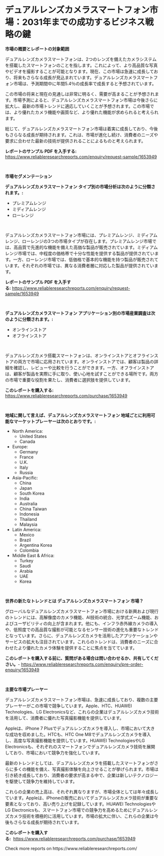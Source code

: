 <p><h1>デュアルレンズカメラスマートフォン市場：2031年までの成功するビジネス戦略の鍵</h1></p><p><strong>市場の概要とレポートの対象範囲</strong></p>
<p><p>デュアルレンズカメラスマートフォンは、2つのレンズを備えたカメラシステムを搭載したスマートフォンのことを指します。これによって、より高品質な写真やビデオを撮影することが可能となります。現在、この市場は急速に成長しており、将来もさらなる成長が見込まれています。デュアルレンズカメラスマートフォン市場は、予測期間中に年間5.4％の成長率で成長すると予想されています。</p><p>この市場の将来と現在の見通しは非常に明るく、需要が高まることが予想されます。市場予測によると、デュアルレンズカメラスマートフォン市場は今後さらに拡大し、最新の市場トレンドに適応していくことが予想されます。この市場では、より優れたカメラ機能や画質など、より優れた機能が求められると考えられます。</p><p>総じて、デュアルレンズカメラスマートフォン市場は着実に成長しており、今後もさらなる成長が期待されます。これは、市場が進化し続け、消費者のニーズや要求に合わせた最新の技術が提供されることによるものと考えられます。</p></p>
<p><strong>レポートのサンプル PDF を入手する:</strong> <a href="https://www.reliableresearchreports.com/enquiry/request-sample/1653949">https://www.reliableresearchreports.com/enquiry/request-sample/1653949</a></p>
<p>&nbsp;</p>
<p><strong>市場セグメンテーション</strong></p>
<p><strong>デュアルレンズカメラスマートフォン タイプ別の市場分析は次のように分類されます。:</strong></p>
<p><ul><li>プレミアムレンジ</li><li>ミディアムレンジ</li><li>ローレンジ</li></ul></p>
<p>&nbsp;</p>
<p><p>デュアルレンズカメラスマートフォン市場には、プレミアムレンジ、ミディアムレンジ、ローレンジの3つの市場タイプが存在します。プレミアムレンジ市場では、高品質で先進的な機能を備えた高価な製品が販売されています。ミディアムレンジ市場では、中程度の価格帯で十分な性能を提供する製品が提供されています。一方、ローレンジ市場では、低価格で基本的な機能を持つ製品が販売されています。それぞれの市場では、異なる消費者層に対応した製品が提供されています。</p></p>
<p><strong>レポートのサンプル PDF を入手する:</strong>&nbsp;<a href="https://www.reliableresearchreports.com/enquiry/request-sample/1653949">https://www.reliableresearchreports.com/enquiry/request-sample/1653949</a></p>
<p>&nbsp;</p>
<p><strong> デュアルレンズカメラスマートフォン アプリケーション別の市場産業調査は次のように分類されます。:</strong></p>
<p><ul><li>オンラインストア</li><li>オフラインストア</li></ul></p>
<p>&nbsp;</p>
<p><p>デュアルレンズカメラ搭載スマートフォンは、オンラインストアとオフラインストアの両方で市場に応用されています。オンラインストアでは、顧客は製品の詳細を確認し、レビューや比較を行うことができます。一方、オフラインストアは、顧客が製品を実際に手に取り、使い心地を試すことができる場所です。両方の市場で重要な役割を果たし、消費者に選択肢を提供しています。</p></p>
<p><strong>このレポートを購入する:</strong>&nbsp; <a href="https://www.reliableresearchreports.com/purchase/1653949">https://www.reliableresearchreports.com/purchase/1653949</a></p>
<p>&nbsp;</p>
<p><strong>地域に関して言えば、デュアルレンズカメラスマートフォン 地域ごとに利用可能なマーケットプレーヤーは次のとおりです。:</strong></p>
<p><ul>
    <li>
        North America:
        <ul>
            <li>United States</li>
            <li>Canada</li>
        </ul>
    </li>
    <li>
        Europe:
        <ul>
            <li>Germany</li>
            <li>France</li>
            <li>U.K.</li>
            <li>Italy</li>
            <li>Russia</li>
        </ul>
    </li>
    <li>
        Asia-Pacific:
        <ul>
            <li>China</li>
            <li>Japan</li>
            <li>South Korea</li>
            <li>India</li>
            <li>Australia</li>
            <li>China Taiwan</li>
            <li>Indonesia</li>
            <li>Thailand</li>
            <li>Malaysia</li>
        </ul>
    </li>
    <li>
        Latin America:
        <ul>
            <li>Mexico</li>
            <li>Brazil</li>
            <li>Argentina Korea</li>
            <li>Colombia</li>
        </ul>
    </li>
    <li>
        Middle East & Africa:
        <ul>
            <li>Turkey</li>
            <li>Saudi</li>
            <li>Arabia</li>
            <li>UAE</li>
            <li>Korea</li>
        </ul>
    </li>
    </ul></p>
<p>&nbsp;</p>
<p><strong>世界の新たなトレンドとは デュアルレンズカメラスマートフォン 市場？</strong></p>
<p><p>グローバルなデュアルレンズカメラスマートフォン市場における新興および現行のトレンドには、高解像度のカメラ機能、AI技術の統合、光学式ズーム機能、およびユーザビリティの向上が含まれます。他にも、インフラ赤外線カメラの導入や、低照度での高品質な撮影が可能となるセンサー技術の進化も重要なトレンドとなっています。さらに、デュアルレンズカメラを活用したアプリケーションやサービスの拡大も注目されています。これらのトレンドは、消費者のニーズに合わせたより優れたカメラ体験を提供することに焦点を当てています。</p></p>
<p><strong>このレポートを購入する前に、質問がある場合は問い合わせるか、共有してください。</strong>- <a href="https://www.reliableresearchreports.com/enquiry/pre-order-enquiry/1653949">https://www.reliableresearchreports.com/enquiry/pre-order-enquiry/1653949</a></p>
<p>&nbsp;</p>
<p><strong>主要な市場プレーヤー</strong></p>
<p><p>デュアルレンズカメラスマートフォン市場は、急速に成長しており、複数の主要プレーヤーがこの市場で競争しています。Apple、HTC、HUAWEI Technologies、LG Electronicsなど、これらの企業はデュアルレンズカメラ技術を活用して、消費者に優れた写真撮影機能を提供しています。</p><p>Appleは、iPhone 7 Plusでデュアルレンズカメラを導入し、市場において大きな成功を収めました。HTCも、HTC One M8でデュアルレンズカメラを導入し、高度な写真撮影機能を提供しています。HUAWEI TechnologiesやLG Electronicsも、それぞれのスマートフォンでデュアルレンズカメラ技術を展開しており、市場において競争力を強化しています。</p><p>最新のトレンドとしては、デュアルレンズカメラを搭載したスマートフォンがさらに多くの機能を備え、写真撮影体験を向上させることが挙げられます。市場は引き続き成長しており、消費者の要求が高まる中で、企業は新しいテクノロジーを駆使して競争力を維持しています。</p><p>これらの企業の売上高は、それぞれ異なりますが、市場全体としては年々成長しています。Appleは、iPhoneの販売においてデュアルレンズカメラ技術が重要な要素となっており、高い売り上げを記録しています。HUAWEI TechnologiesやLG Electronicsも、スマートフォン市場での競争力を高めるためにデュアルレンズカメラ技術を積極的に活用しています。市場の拡大に伴い、これらの企業は今後もさらなる成長が期待されています。</p></p>
<p><strong>このレポートを購入する:</strong>&nbsp;&nbsp;<a href="https://www.reliableresearchreports.com/purchase/1653949">https://www.reliableresearchreports.com/purchase/1653949</a></p>
<p>Check more reports on https://www.reliableresearchreports.com/</p>